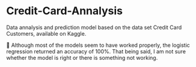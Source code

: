 # Credit-Card-Annalysis
Data annalysis and prediction model based on the data set Credit Card Customers, available on Kaggle.

📌 Although most of the models seem to have worked properly, the logistic regression returned an accuracy of 100%. That being said, I am not sure whether the model is right or there is something not working.
